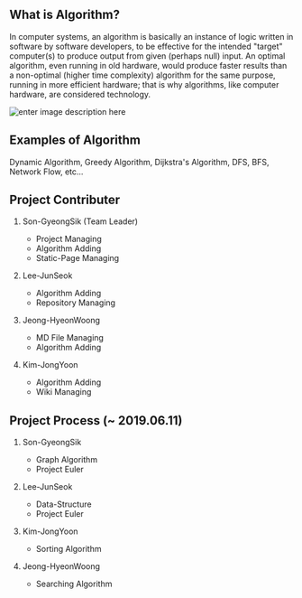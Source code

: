 
## What is Algorithm?
In computer systems, an algorithm is basically an instance of logic written in software by software developers, to be effective for the intended "target" computer(s) to produce output from given (perhaps null) input. An optimal algorithm, even running in old hardware, would produce faster results than a non-optimal (higher time complexity) algorithm for the same purpose, running in more efficient hardware; that is why algorithms, like computer hardware, are considered technology.

![enter image description here](https://media.wired.com/photos/5af2249a0b975d475fa7afbf/master/w_799,c_limit/algorithms_landlord-FINAL.jpg)

## Examples of Algorithm
Dynamic Algorithm, Greedy Algorithm, Dijkstra's Algorithm, DFS, BFS, Network Flow, etc...

## Project Contributer
1. Son-GyeongSik (Team Leader)

    * Project Managing    
    * Algorithm Adding
    * Static-Page Managing
    
2. Lee-JunSeok  
 
    * Algorithm Adding
    * Repository Managing
    
3. Jeong-HyeonWoong
 
    * MD File Managing
    * Algorithm Adding
    
4. Kim-JongYoon
  
    * Algorithm Adding
    * Wiki Managing

## Project Process (~ 2019.06.11)

 1. Son-GyeongSik
	* Graph Algorithm
	* Project Euler

 2. Lee-JunSeok
	* Data-Structure
	* Project Euler

 3. Kim-JongYoon
	* Sorting Algorithm

 4. Jeong-HyeonWoong
	* Searching Algorithm
